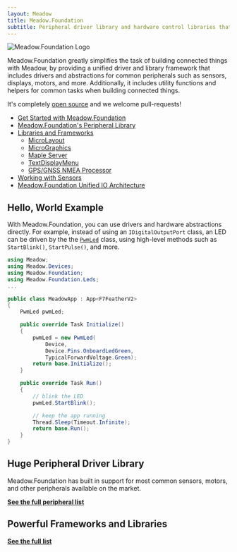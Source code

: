 ```yaml
---
layout: Meadow
title: Meadow.Foundation
subtitle: Peripheral driver library and hardware control libraries that make IoT development plug-and-play.
---
```


![Meadow.Foundation Logo](Meadow.Foundation_Logo_white_BG.svg)

Meadow.Foundation greatly simplifies the task of building connected things with Meadow, by providing a unified driver and library framework that includes drivers and abstractions for common peripherals such as sensors, displays, motors, and more. Additionally, it includes utility functions and helpers for common tasks when building connected things.

It's completely [open source](https://github.com/WildernessLabs/Meadow.Foundation) and we welcome pull-requests!

* [Get Started with Meadow.Foundation](/Meadow/Meadow.Foundation/Getting_Started)
* [Meadow.Foundation's Peripheral Library](/Meadow/Meadow.Foundation/Peripherals)
* [Libraries and Frameworks](/Meadow/Meadow.Foundation/Libraries_and_Frameworks)
  * [MicroLayout](/Meadow/Meadow.Foundation/Libraries_and_Frameworks/MicroLayout)
  * [MicroGraphics](/Meadow/Meadow.Foundation/Libraries_and_Frameworks/MicroGraphics)
  * [Maple Server](/Meadow/Meadow.Foundation/Libraries_and_Frameworks/Maple.Server/index)
  * [TextDisplayMenu](/Meadow/Meadow.Foundation/Libraries_and_Frameworks/TextDisplayMenu)
  * [GPS/GNSS NMEA Processor](/Meadow/Meadow.Foundation/Libraries_and_Frameworks/Gps_Gnss_Nmea_Processor)
* [Working with Sensors](/Meadow/Meadow.Foundation/Working_with_Sensors)
* [Meadow.Foundation Unified IO Architecture](/Meadow/Meadow.Foundation/Unified_GPIO_Arch)

## Hello, World Example

With Meadow.Foundation, you can use drivers and hardware abstractions directly. For example, instead of using an `IDigitalOutputPort` class, an LED can be driven by the the [`PwmLed`](/docs/api/Meadow.Foundation/Meadow.Foundation.Leds/PwmLed/) class, using high-level methods such as `StartBlink()`, `StartPulse()`, and more.

```csharp
using Meadow;
using Meadow.Devices;
using Meadow.Foundation;
using Meadow.Foundation.Leds;
...

public class MeadowApp : App<F7FeatherV2>
{
    PwmLed pwmLed;

    public override Task Initialize()
    {
        pwmLed = new PwmLed(
            Device,
            Device.Pins.OnboardLedGreen,
            TypicalForwardVoltage.Green);
        return base.Initialize();
    }

    public override Task Run()
    {
        // blink the LED
        pwmLed.StartBlink();

        // keep the app running
        Thread.Sleep(Timeout.Infinite);
        return base.Run();
    }
}
```

## Huge Peripheral Driver Library

Meadow.Foundation has built in support for most common sensors, motors, and other peripherals available on the market.

**[See the full peripheral list](/Meadow/Meadow.Foundation/Peripherals)**

## Powerful Frameworks and Libraries

**[See the full list](/Meadow/Meadow.Foundation/Libraries_and_Frameworks)**
